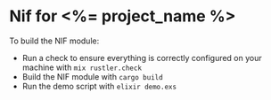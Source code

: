 # Nif for <%= project_name %>

To build the NIF module:

  * Run a check to ensure everything is correctly configured on your machine with `mix rustler.check`
  * Build the NIF module with `cargo build`
  * Run the demo script with `elixir demo.exs`
